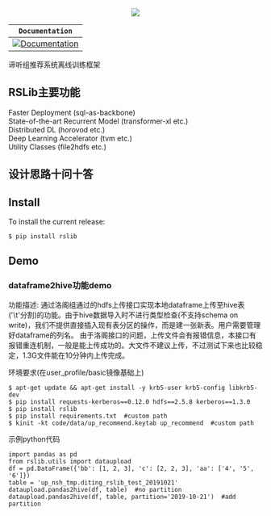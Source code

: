<div align="center">
  <img src="https://tva1.sinaimg.cn/large/006y8mN6ly1g7173kbi84j306602odg9.jpg
">
</div>

| **`Documentation`** |
|-----------------|
| [![Documentation](https://img.shields.io/badge/api-reference-blue.svg)](https://www.tensorflow.org/api_docs/) |
谛听组推荐系统离线训练框架

<!--[TensorFlow](https://www.tensorflow.org/) is an end-to-end open source platform-->
<!--for machine learning. It has a comprehensive, flexible ecosystem of-->
<!--[tools](https://www.tensorflow.org/resources/tools),-->
<!--[libraries](https://www.tensorflow.org/resources/libraries-extensions), and-->
<!--[community](https://www.tensorflow.org/community) resources that lets-->
<!--researchers push the state-of-the-art in ML and developers easily build and-->
<!--deploy ML powered applications.-->

<!--TensorFlow was originally developed by researchers and engineers working on the-->
<!--Google Brain team within Google's Machine Intelligence Research organization for-->
<!--the purposes of conducting machine learning and deep neural networks research.-->
<!--The system is general enough to be applicable in a wide variety of other-->
<!--domains, as well.-->

<!--TensorFlow provides stable [Python](https://www.tensorflow.org/api_docs/python)-->
<!--and [C++](https://www.tensorflow.org/api_docs/cc) APIs, as well as-->
<!--non-guaranteed backwards compatible API for-->
<!--[other languages](https://www.tensorflow.org/api_docs).-->

<!--Keep up-to-date with release announcements and security updates by subscribing-->
<!--to-->
<!--[announce@tensorflow.org](https://groups.google.com/a/tensorflow.org/forum/#!forum/announce).-->
<!--See all the [mailing lists](https://www.tensorflow.org/community/forums).-->

## RSLib主要功能 
Faster Deployment (sql-as-backbone)  
State-of-the-art Recurrent Model (transformer-xl etc.)   
Distributed DL (horovod etc.)  
Deep Learning Accelerator (tvm etc.)   
Utility Classes (file2hdfs etc.)

## 设计思路十问十答

## Install

<!--See the [TensorFlow install guide](https://www.tensorflow.org/install) for the-->
<!--[pip package](https://www.tensorflow.org/install/pip), to-->
<!--[enable GPU support](https://www.tensorflow.org/install/gpu), use a-->
<!--[Docker container](https://www.tensorflow.org/install/docker), and-->
<!--[build from source](https://www.tensorflow.org/install/source).-->

To install the current release:

```
$ pip install rslib
```

## Demo
### dataframe2hive功能demo
功能描述:
通过洛阁组通过的hdfs上传接口实现本地dataframe上传至hive表('\t'分割)的功能。由于hive数据导入时不进行类型检查(不支持schema on write)，我们不提供直接插入现有表分区的操作，而是建一张新表。用户需要管理好dataframe的列名。
由于洛阁接口的问题，上传文件会有报错信息，本接口有报错重连机制，一般是能上传成功的。大文件不建议上传，不过测试下来也比较稳定，1.3G文件能在10分钟内上传完成。

环境要求(在user_profile/basic镜像基础上)
```
$ apt-get update && apt-get install -y krb5-user krb5-config libkrb5-dev
$ pip install requests-kerberos==0.12.0 hdfs==2.5.8 kerberos==1.3.0
$ pip install rslib
$ pip install requirements.txt  #custom path
$ kinit -kt code/data/up_recommend.keytab up_recommend  #custom path
```
示例python代码
```
import pandas as pd
from rslib.utils import dataupload
df = pd.DataFrame({'bb': [1, 2, 3], 'c': [2, 2, 3], 'aa': ['4', '5', '6']})
table = 'up_nsh_tmp.diting_rslib_test_20191021'
dataupload.pandas2hive(df, table)  #no partition
dataupload.pandas2hive(df, table, partition='2019-10-21')  #add partition
```

